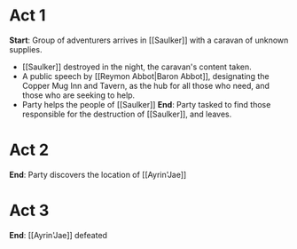 # Act 1
**Start**: Group of adventurers arrives in [[Saulker]] with a caravan of unknown supplies.
- [[Saulker]] destroyed in the night, the caravan's content taken.
- A public speech by [[Reymon Abbot|Baron Abbot]], designating the Copper Mug Inn and Tavern, as  the hub for all those who need, and those who are seeking to help.
- Party helps the people of [[Saulker]]
**End**: Party tasked to find those responsible for the destruction of [[Saulker]], and leaves.
# Act 2
**End**: Party discovers the location of [[Ayrin'Jae]]
# Act 3
**End**: [[Ayrin'Jae]] defeated